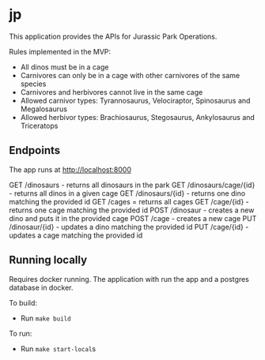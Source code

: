 # jp

This application provides the APIs for Jurassic Park Operations.

Rules implemented in the MVP:

- All dinos must be in a cage
- Carnivores can only be in a cage with other carnivores of the same species
- Carnivores and herbivores cannot live in the same cage
- Allowed carnivor types: Tyrannosaurus, Velociraptor, Spinosaurus and Megalosaurus
- Allowed herbivor types: Brachiosaurus, Stegosaurus, Ankylosaurus and Triceratops

## Endpoints

The app runs at <http://localhost:8000>

GET /dinosaurs - returns all dinosaurs in the park
GET /dinosaurs/cage/{id} - returns all dinos in a given cage
GET /dinosaurs/{id} - returns one dino matching the provided id
GET /cages = returns all cages
GET /cage/{id} - returns one cage matching the provided id
POST /dinosaur - creates a new dino and puts it in the provided cage
POST /cage - creates a new cage
PUT /dinosaur/{id} - updates a dino matching the provided id
PUT /cage/{id} - updates a cage matching the provided id

## Running locally

Requires docker running. The application with run the app and a postgres database in docker.

To build:

- Run `make build`

To run:

- Run `make start-local`s
